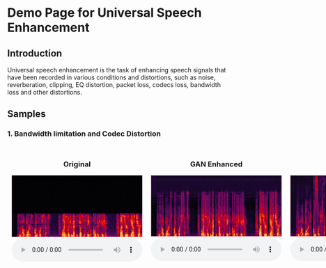 # Demo Page for Universal Speech Enhancement

## Introduction

Universal speech enhancement is the task of enhancing speech signals that have been recorded in various conditions and distortions, such as noise, reverberation, clipping, EQ distortion, packet loss, codecs loss, bandwidth loss and other distortions.

## Samples

### 1. Bandwidth limitation and Codec Distortion

<div style="display: flex; justify-content: space-around; text-align: center;">
    <div style="flex: 1; margin: 10px;">
        <h3>Original</h3>
        <img src="images/bwe_codecs_original.png" alt="Original" style="width: 100%; height: auto;">
        <audio controls>
            <source src="audio/bwe_codecs_original.wav" type="audio/wav">
            Your browser does not support the audio element.
        </audio>
    </div>
    <div style="flex: 1; margin: 10px;">
        <h3>GAN Enhanced</h3>
        <img src="images/bwe_codecs_GAN.png" alt="GAN Enhanced" style="width: 100%; height: auto;">
        <audio controls>
            <source src="audio/bwe_codecs_GAN.wav" type="audio/wav">
            Your browser does not support the audio element.
        </audio>
    </div>
    <div style="flex: 1; margin: 10px;">
        <h3>Storm Enhanced</h3>
        <img src="images/bwe_codecs_Storm.png" alt="Storm Enhanced" style="width: 100%; height: auto;">
        <audio controls>
            <source src="audio/bwe_codecs_Storm.wav" type="audio/wav">
            Your browser does not support the audio element.
        </audio>
    </div>
</div>
